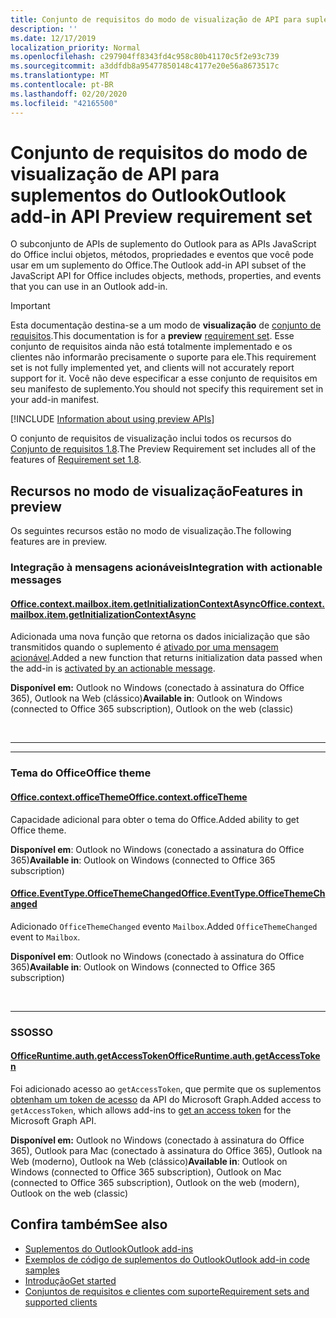 ```yaml
---
title: Conjunto de requisitos do modo de visualização de API para suplementos do Outlook
description: ''
ms.date: 12/17/2019
localization_priority: Normal
ms.openlocfilehash: c297904ff8343fd4c958c80b41170c5f2e93c739
ms.sourcegitcommit: a3ddfdb8a95477850148c4177e20e56a8673517c
ms.translationtype: MT
ms.contentlocale: pt-BR
ms.lasthandoff: 02/20/2020
ms.locfileid: "42165500"
---
```

# <a name="outlook-add-in-api-preview-requirement-set"></a><span data-ttu-id="e0f4c-102">Conjunto de requisitos do modo de visualização de API para suplementos do Outlook</span><span class="sxs-lookup"><span data-stu-id="e0f4c-102">Outlook add-in API Preview requirement set</span></span>

<span data-ttu-id="e0f4c-103">O subconjunto de APIs de suplemento do Outlook para as APIs JavaScript do Office inclui objetos, métodos, propriedades e eventos que você pode usar em um suplemento do Office.</span><span class="sxs-lookup"><span data-stu-id="e0f4c-103">The Outlook add-in API subset of the JavaScript API for Office includes objects, methods, properties, and events that you can use in an Outlook add-in.</span></span>

> [!IMPORTANT]
> <span data-ttu-id="e0f4c-104">Esta documentação destina-se a um modo de **visualização** de [conjunto de requisitos](/office/dev/add-ins/reference/requirement-sets/outlook-api-requirement-sets).</span><span class="sxs-lookup"><span data-stu-id="e0f4c-104">This documentation is for a **preview** [requirement set](/office/dev/add-ins/reference/requirement-sets/outlook-api-requirement-sets).</span></span> <span data-ttu-id="e0f4c-105">Esse conjunto de requisitos ainda não está totalmente implementado e os clientes não informarão precisamente o suporte para ele.</span><span class="sxs-lookup"><span data-stu-id="e0f4c-105">This requirement set is not fully implemented yet, and clients will not accurately report support for it.</span></span> <span data-ttu-id="e0f4c-106">Você não deve especificar a esse conjunto de requisitos em seu manifesto de suplemento.</span><span class="sxs-lookup"><span data-stu-id="e0f4c-106">You should not specify this requirement set in your add-in manifest.</span></span>

[!INCLUDE [Information about using preview APIs](../../../includes/using-preview-apis-host.md)]

<span data-ttu-id="e0f4c-107">O conjunto de requisitos de visualização inclui todos os recursos do [Conjunto de requisitos 1.8](../requirement-set-1.8/outlook-requirement-set-1.8.md).</span><span class="sxs-lookup"><span data-stu-id="e0f4c-107">The Preview Requirement set includes all of the features of [Requirement set 1.8](../requirement-set-1.8/outlook-requirement-set-1.8.md).</span></span>

## <a name="features-in-preview"></a><span data-ttu-id="e0f4c-108">Recursos no modo de visualização</span><span class="sxs-lookup"><span data-stu-id="e0f4c-108">Features in preview</span></span>

<span data-ttu-id="e0f4c-109">Os seguintes recursos estão no modo de visualização.</span><span class="sxs-lookup"><span data-stu-id="e0f4c-109">The following features are in preview.</span></span>

### <a name="integration-with-actionable-messages"></a><span data-ttu-id="e0f4c-110">Integração à mensagens acionáveis</span><span class="sxs-lookup"><span data-stu-id="e0f4c-110">Integration with actionable messages</span></span>

#### <a name="officecontextmailboxitemgetinitializationcontextasync"></a>[<span data-ttu-id="e0f4c-111">Office.context.mailbox.item.getInitializationContextAsync</span><span class="sxs-lookup"><span data-stu-id="e0f4c-111">Office.context.mailbox.item.getInitializationContextAsync</span></span>](office.context.mailbox.item.md#methods)

<span data-ttu-id="e0f4c-112">Adicionada uma nova função que retorna os dados inicialização que são transmitidos quando o suplemento é [ativado por uma mensagem acionável](/outlook/actionable-messages/invoke-add-in-from-actionable-message).</span><span class="sxs-lookup"><span data-stu-id="e0f4c-112">Added a new function that returns initialization data passed when the add-in is [activated by an actionable message](/outlook/actionable-messages/invoke-add-in-from-actionable-message).</span></span>

<span data-ttu-id="e0f4c-113">**Disponível em:** Outlook no Windows (conectado à assinatura do Office 365), Outlook na Web (clássico)</span><span class="sxs-lookup"><span data-stu-id="e0f4c-113">**Available in**: Outlook on Windows (connected to Office 365 subscription), Outlook on the web (classic)</span></span>

<br>

---

---

### <a name="office-theme"></a><span data-ttu-id="e0f4c-114">Tema do Office</span><span class="sxs-lookup"><span data-stu-id="e0f4c-114">Office theme</span></span>

#### <a name="officecontextofficetheme"></a>[<span data-ttu-id="e0f4c-115">Office.context.officeTheme</span><span class="sxs-lookup"><span data-stu-id="e0f4c-115">Office.context.officeTheme</span></span>](/javascript/api/office/office.context#officetheme)

<span data-ttu-id="e0f4c-116">Capacidade adicional para obter o tema do Office.</span><span class="sxs-lookup"><span data-stu-id="e0f4c-116">Added ability to get Office theme.</span></span>

<span data-ttu-id="e0f4c-117">**Disponível em**: Outlook no Windows (conectado a assinatura do Office 365)</span><span class="sxs-lookup"><span data-stu-id="e0f4c-117">**Available in**: Outlook on Windows (connected to Office 365 subscription)</span></span>

#### <a name="officeeventtypeofficethemechanged"></a>[<span data-ttu-id="e0f4c-118">Office.EventType.OfficeThemeChanged</span><span class="sxs-lookup"><span data-stu-id="e0f4c-118">Office.EventType.OfficeThemeChanged</span></span>](/javascript/api/office/office.eventtype)

<span data-ttu-id="e0f4c-119">Adicionado `OfficeThemeChanged` evento `Mailbox`.</span><span class="sxs-lookup"><span data-stu-id="e0f4c-119">Added `OfficeThemeChanged` event to `Mailbox`.</span></span>

<span data-ttu-id="e0f4c-120">**Disponível em**: Outlook no Windows (conectado à assinatura do Office 365)</span><span class="sxs-lookup"><span data-stu-id="e0f4c-120">**Available in**: Outlook on Windows (connected to Office 365 subscription)</span></span>

<br>

---

### <a name="sso"></a><span data-ttu-id="e0f4c-121">SSO</span><span class="sxs-lookup"><span data-stu-id="e0f4c-121">SSO</span></span>

#### <a name="officeruntimeauthgetaccesstoken"></a>[<span data-ttu-id="e0f4c-122">OfficeRuntime.auth.getAccessToken</span><span class="sxs-lookup"><span data-stu-id="e0f4c-122">OfficeRuntime.auth.getAccessToken</span></span>](/office/dev/add-ins/develop/sso-in-office-add-ins#sso-api-reference)

<span data-ttu-id="e0f4c-123">Foi adicionado acesso ao `getAccessToken`, que permite que os suplementos [obtenham um token de acesso](../../../outlook/authenticate-a-user-with-an-sso-token.md) da API do Microsoft Graph.</span><span class="sxs-lookup"><span data-stu-id="e0f4c-123">Added access to `getAccessToken`, which allows add-ins to [get an access token](../../../outlook/authenticate-a-user-with-an-sso-token.md) for the Microsoft Graph API.</span></span>

<span data-ttu-id="e0f4c-124">**Disponível em:** Outlook no Windows (conectado à assinatura do Office 365), Outlook para Mac (conectado à assinatura do Office 365), Outlook na Web (moderno), Outlook na Web (clássico)</span><span class="sxs-lookup"><span data-stu-id="e0f4c-124">**Available in**: Outlook on Windows (connected to Office 365 subscription), Outlook on Mac (connected to Office 365 subscription), Outlook on the web (modern), Outlook on the web (classic)</span></span>

## <a name="see-also"></a><span data-ttu-id="e0f4c-125">Confira também</span><span class="sxs-lookup"><span data-stu-id="e0f4c-125">See also</span></span>

- [<span data-ttu-id="e0f4c-126">Suplementos do Outlook</span><span class="sxs-lookup"><span data-stu-id="e0f4c-126">Outlook add-ins</span></span>](../../../outlook/outlook-add-ins-overview.md)
- [<span data-ttu-id="e0f4c-127">Exemplos de código de suplementos do Outlook</span><span class="sxs-lookup"><span data-stu-id="e0f4c-127">Outlook add-in code samples</span></span>](https://developer.microsoft.com/outlook/gallery/?filterBy=Outlook,Samples,Add-ins)
- [<span data-ttu-id="e0f4c-128">Introdução</span><span class="sxs-lookup"><span data-stu-id="e0f4c-128">Get started</span></span>](../../../quickstarts/outlook-quickstart.md)
- [<span data-ttu-id="e0f4c-129">Conjuntos de requisitos e clientes com suporte</span><span class="sxs-lookup"><span data-stu-id="e0f4c-129">Requirement sets and supported clients</span></span>](../../requirement-sets/outlook-api-requirement-sets.md)
